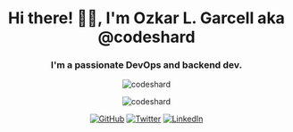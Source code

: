 <h1 align="center">Hi there! 👋🏻, I'm Ozkar L. Garcell aka @codeshard</h1>
<h3 align="center">I'm a passionate DevOps and backend dev.</h3>
<p align="center"> <img src="https://github-readme-stats.vercel.app/api?username=codeshard&count_private=true&show_icons=true" alt="codeshard" /></p>
<p align="center"> <img src="https://github-profile-trophy.vercel.app/?username=codeshard&column=3" alt="codeshard" /> </p>
<p align="center">
  <a href="https://github.com/codeshard"><img src="https://img.shields.io/github/followers/codeshard.svg?label=GitHub&style=social" alt="GitHub"></a>
  <a href="https://twitter.com/codeshard"><img src="https://img.shields.io/twitter/follow/codeshard?label=Twitter&style=social" alt="Twitter"></a>
  <a href="https://www.linkedin.com/in/ozkar-garcell-9a2ab1b7"><img src="https://img.shields.io/badge/LinkedIn--_.svg?style=social&logo=linkedin" alt="LinkedIn"></a>
</p>
